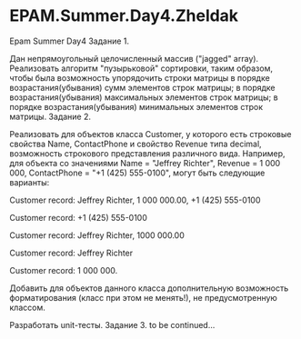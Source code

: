# EPAM.Summer.Day4.Zheldak
Epam Summer Day4
Задание 1.

Дан непрямоугольный целочисленный массив ("jagged" array). Реализовать алгоритм "пузырьковой" сортировки, таким образом, чтобы была возможность упорядочить строки матрицы
в порядке возрастания(убывания) сумм элементов строк матрицы;
в порядке возрастания(убывания) максимальных элементов строк матрицы;
в порядке возрастания(убывания) минимальных элементов строк матрицы.
Задание 2.

Реализовать для объектов класса Customer, у которого есть строковые свойства Name, ContactPhone и свойство Revenue типа decimal, возможность строкового представления различного вида. Например, для объекта со значениями Name = "Jeffrey Richter", Revenue = 1 000 000, ContactPhone = "+1 (425) 555-0100", могут быть следующие варианты:

Customer record: Jeffrey Richter, 1 000 000.00, +1 (425) 555-0100

Customer record: +1 (425) 555-0100

Customer record: Jeffrey Richter, 1000 000.00

Customer record: Jeffrey Richter

Customer record: 1 000 000.

Добавить для объектов данного класса дополнительную возможность форматирования (класс при этом не менять!), не предусмотренную классом.

Разработать unit-тесты.
Задание 3. to be continued...
